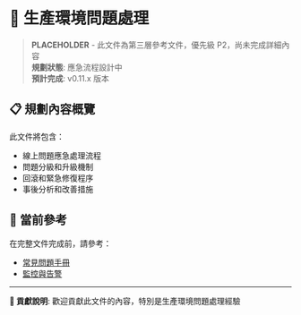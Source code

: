 # 🚨 生產環境問題處理

> **PLACEHOLDER** - 此文件為第三層參考文件，優先級 P2，尚未完成詳細內容  
> **規劃狀態**: 應急流程設計中  
> **預計完成**: v0.11.x 版本  

## 📋 規劃內容概覽

此文件將包含：
- 線上問題應急處理流程
- 問題分級和升級機制
- 回滾和緊急修復程序
- 事後分析和改善措施

## 🎯 當前參考

在完整文件完成前，請參考：
- [常見問題手冊](./common-issues.md)
- [監控與告警](../deployment/monitoring-alerts.md)

---

**📝 貢獻說明**: 歡迎貢獻此文件的內容，特別是生產環境問題處理經驗